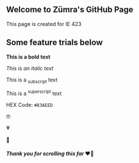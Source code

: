 ## Welcome to Zümra's GitHub Page

This page is created for IE 423


## Some feature trials below

**This is a bold text**

_This is an italic text_

This is a <sub>subscript</sub> text

This is a <sup>superscript</sup> text

HEX Code: `#83AEED`


:nerd_face:


💗


:otter:


#### _Thank you for scrolling this far_ :heart_on_fire:
